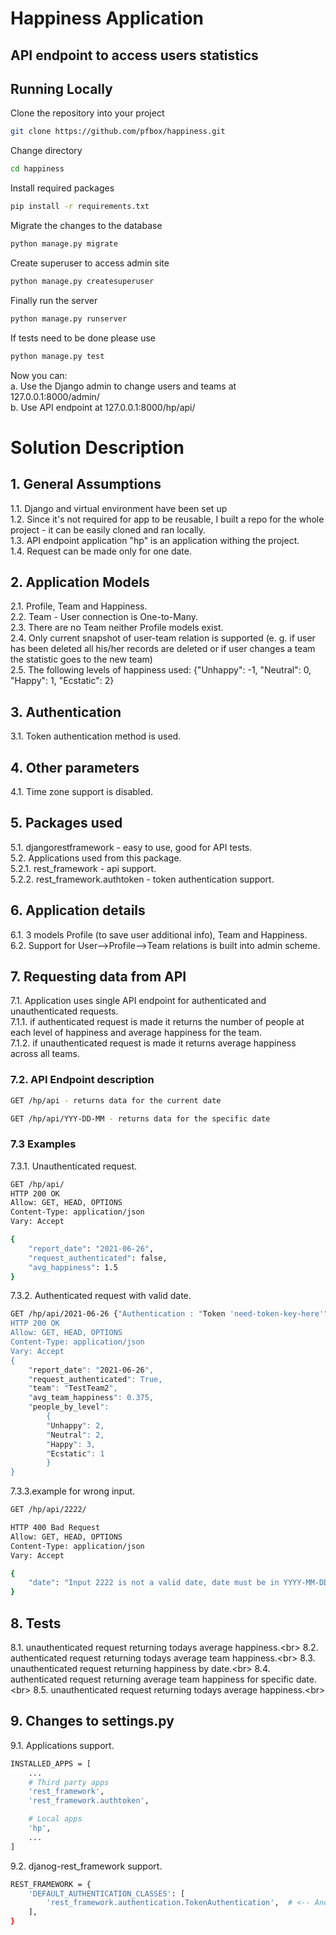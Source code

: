 # Happiness Application

## API endpoint to access users statistics

## Running Locally
Clone the repository into your project
```bash
git clone https://github.com/pfbox/happiness.git
```
Change directory
```bash
cd happiness
```
Install required packages
```bash
pip install -r requirements.txt
```
Migrate the changes to the database
```bash
python manage.py migrate
```
Create superuser to access admin site
```bash
python manage.py createsuperuser
```
Finally run the server
```bash
python manage.py runserver
```
If tests need to be done please use
```bash
python manage.py test
```

Now you can:<br/>
a. Use the Django admin to change users and teams at 127.0.0.1:8000/admin/<br/>
b. Use API endpoint at 127.0.0.1:8000/hp/api/<br>

# Solution Description

## 1. General Assumptions
1.1. Django and virtual environment have been set up<br/>
1.2. Since it's not required for app to be reusable, I built a repo for the whole project - it can be easily cloned and ran locally.<br/>
1.3. API endpoint application "hp" is an application withing the project.<br/>
1.4. Request can be made only for one date.<br/>

## 2. Application Models
2.1. Profile, Team and Happiness.<br/>
2.2. Team - User connection is One-to-Many.<br/>
2.3. There are no Team neither Profile models exist.<br/>
2.4. Only current snapshot of user-team relation is supported (e. g. if user has been deleted all his/her records are deleted or if user changes a team the statistic goes to the new team)<br/>
2.5. The following levels of happiness used: {"Unhappy": -1, "Neutral": 0, "Happy": 1, "Ecstatic": 2} <br/>

## 3. Authentication
3.1. Token authentication method is used.<br/>

## 4. Other parameters
4.1. Time zone support is disabled.<br/>

## 5. Packages used
5.1. djangorestframework - easy to use, good for API tests.<br/>
5.2. Applications used from this package.<br/>
5.2.1. rest_framework - api support.<br/>
5.2.2. rest_framework.authtoken - token authentication support.<br/>

## 6. Application details
6.1. 3 models Profile (to save user additional info), Team and Happiness.<br/>
6.2. Support for User-->Profile-->Team relations is built into admin scheme.<br/>

## 7. Requesting data from API
7.1. Application uses single API endpoint for authenticated and unauthenticated requests.<br/>
7.1.1. if authenticated request is made it returns the number of people at each level of happiness and average happiness for the team.<br/>
7.1.2. if unauthenticated request is made it returns average happiness across all teams.<br/>

### 7.2. API Endpoint description

```bash
GET /hp/api - returns data for the current date
```
```bash
GET /hp/api/YYY-DD-MM - returns data for the specific date 
```

### 7.3 Examples
7.3.1. Unauthenticated request.
```bash
GET /hp/api/
HTTP 200 OK
Allow: GET, HEAD, OPTIONS
Content-Type: application/json
Vary: Accept

{
    "report_date": "2021-06-26",
    "request_authenticated": false,
    "avg_happiness": 1.5
}
```
7.3.2. Authenticated request with valid date.
```bash
GET /hp/api/2021-06-26 {"Authentication : "Token 'need-token-key-here'"} 
HTTP 200 OK
Allow: GET, HEAD, OPTIONS
Content-Type: application/json
Vary: Accept
{
	"report_date": "2021-06-26", 
	"request_authenticated": True, 
	"team": "TestTeam2", 
	"avg_team_happiness": 0.375, 
	"people_by_level": 
		{
		"Unhappy": 2, 
		"Neutral": 2, 
		"Happy": 3, 
		"Ecstatic": 1
		}
}
```
7.3.3.example for wrong input.
```bash
GET /hp/api/2222/

HTTP 400 Bad Request
Allow: GET, HEAD, OPTIONS
Content-Type: application/json
Vary: Accept

{
    "date": "Input 2222 is not a valid date, date must be in YYYY-MM-DD format"
}
```

## 8. Tests 
8.1. unauthenticated request returning todays average happiness.<br\>
8.2. authenticated request returning todays average team happiness.<br\>
8.3. unauthenticated request returning happiness by date.<br\>
8.4. authenticated request returning average team happiness for specific date.<br\>
8.5. unauthenticated request returning todays average happiness.<br\>

## 9. Changes to settings.py
9.1. Applications support.
```bash
INSTALLED_APPS = [
    ...
    # Third party apps
    'rest_framework',
    'rest_framework.authtoken',

    # Local apps
    'hp',
	...
]
```
9.2. djanog-rest_framework support.
```bash
REST_FRAMEWORK = {
    'DEFAULT_AUTHENTICATION_CLASSES': [
        'rest_framework.authentication.TokenAuthentication',  # <-- And here
    ],
}
```
